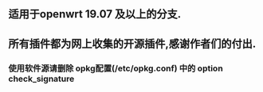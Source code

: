 ## 适用于openwrt 19.07 及以上的分支.
## 所有插件都为网上收集的开源插件,感谢作者们的付出.

### 使用软件源请删除 opkg配置(/etc/opkg.conf) 中的 option check_signature
